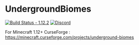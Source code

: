 # UndergroundBiomes 

[![Build Status - 1.12.2](https://img.shields.io/jenkins/build/http/www.altillimity.com/jenkins/job/Underground%20Biomes.svg)](https://jenkins.altillimity.com/job/Underground%20Biomes/) [![Discord](https://img.shields.io/discord/479711261274406913.svg?logo=discord&label=)](https://discord.gg/kpJEnAf)

For Minecraft 1.12+
CurseForge : https://minecraft.curseforge.com/projects/underground-biomes
